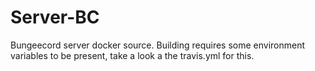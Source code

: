# Server-BC
Bungeecord server docker source. Building requires some environment variables to be present, take a look a the travis.yml for this.
